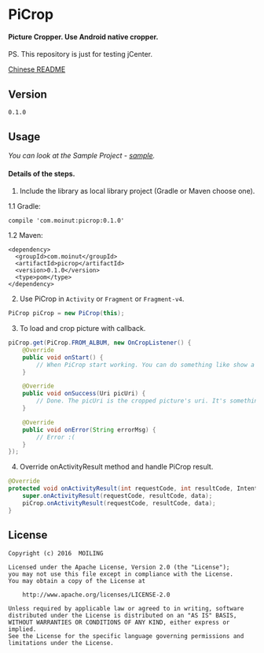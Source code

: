 # PiCrop
#### Picture Cropper. Use Android native cropper.
PS. This repository is just for testing jCenter.

[Chinese README](https://github.com/moiling/PiCrop/blob/master/README_CHINESE.md)

## Version
`0.1.0`

## Usage

*You can look at the Sample Project - [sample](https://github.com/moiling/PiCrop/tree/master/sample).*

#### Details of the steps.

1. Include the library as local library project (Gradle or Maven choose one).

  1.1 Gradle:

  ```
  compile 'com.moinut:picrop:0.1.0'
  ```
  1.2 Maven:
  ```
  <dependency>
    <groupId>com.moinut</groupId>
    <artifactId>picrop</artifactId>
    <version>0.1.0</version>
    <type>pom</type>
  </dependency>
  ```

2. Use PiCrop in `Activity` or `Fragment` or `Fragment-v4`.

  ```java
  PiCrop piCrop = new PiCrop(this);
  ```

3. To load and crop picture with callback.

  ```java
  piCrop.get(PiCrop.FROM_ALBUM, new OnCropListener() {
      @Override
      public void onStart() {
          // When PiCrop start working. You can do something like show a progressbar.
      }

      @Override
      public void onSuccess(Uri picUri) {
          // Done. The picUri is the cropped picture's uri. It's something you want!
      }

      @Override
      public void onError(String errorMsg) {
          // Error :(
      }
  });
  ```

4. Override onActivityResult method and handle PiCrop result.

  ```java
  @Override
  protected void onActivityResult(int requestCode, int resultCode, Intent data) {
      super.onActivityResult(requestCode, resultCode, data);
      piCrop.onActivityResult(requestCode, resultCode, data);
  }
  ```

## License
```
Copyright (c) 2016  MOILING

Licensed under the Apache License, Version 2.0 (the "License");
you may not use this file except in compliance with the License.
You may obtain a copy of the License at

    http://www.apache.org/licenses/LICENSE-2.0

Unless required by applicable law or agreed to in writing, software
distributed under the License is distributed on an "AS IS" BASIS,
WITHOUT WARRANTIES OR CONDITIONS OF ANY KIND, either express or implied.
See the License for the specific language governing permissions and
limitations under the License.
```
